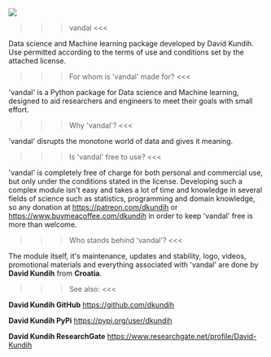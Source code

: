 ![](https://github.com/dkundih/vandal/blob/main/.logistics/visforvandal.jpg)
 
>>> vandal <<<

Data science and Machine learning package developed by David Kundih.
Use permitted according to the terms of use and conditions set by the attached license.

>>> For whom is 'vandal' made for? <<<

'vandal' is a Python package for Data science and Machine learning, designed to aid researchers and engineers to meet their goals with small effort.

>>> Why 'vandal'? <<<

'vandal' disrupts the monotone world of data and gives it meaning.

>>> Is 'vandal' free to use? <<<

'vandal' is completely free of charge for both personal and commercial use, but only under the conditions stated in the license. Developing such a complex module isn't easy and takes a lot of time and knowledge in several fields of science such as statistics, programming and domain knowledge, so any donation at https://patreon.com/dkundih or https://www.buymeacoffee.com/dkundih in order to keep 'vandal' free is more than welcome.

>>> Who stands behind 'vandal'? <<<

The module itself, it's maintenance, updates and stability, logo, videos, promotional materials and everything associated with 'vandal' are done by **David Kundih** from **Croatia**.

>>> See also: <<<

**David Kundih GitHub**
https://github.com/dkundih

**David Kundih PyPi**
https://pypi.org/user/dkundih

**David Kundih ResearchGate**
https://www.researchgate.net/profile/David-Kundih